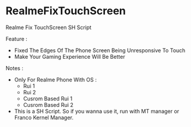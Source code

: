 # RealmeFixTouchScreen
Realme Fix TouchScreen SH Script

Feature :
- Fixed The Edges Of The Phone Screen Being Unresponsive To Touch
- Make Your Gaming Experience Will Be Better

Notes :
- Only For Realme Phone With OS :
  - Rui 1
  - Rui 2
  - Cusrom Based Rui 1
  - Cusrom Based Rui 2
- This is a SH Script. So if you wanna use it, run with MT manager or Franco Kernel Manager.
